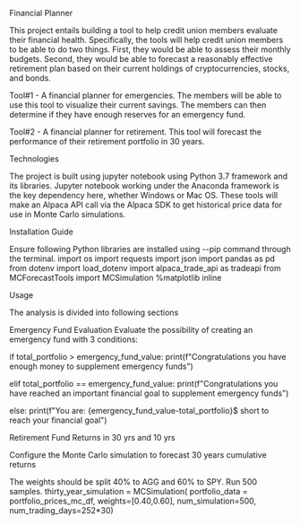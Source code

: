 Financial Planner

This project entails building a tool to help credit union members evaluate their financial health. Specifically, the tools will help credit union members to be able to do two things. First, they would be able to assess their monthly budgets. Second, they would be able to forecast a reasonably effective retirement plan based on their current holdings of cryptocurrencies, stocks, and bonds. 

Tool#1 - A financial planner for emergencies. The members will be able to use this tool to visualize their current savings. The members can then determine if they have enough reserves for an emergency fund.

Tool#2 - A financial planner for retirement. This tool will forecast the performance of their retirement portfolio in 30 years. 

Technologies

The project is built using jupyter notebook using Python 3.7 framework and its libraries. Jupyter notebook working under the Anaconda framework is the key dependency here, whether Windows or Mac OS. These tools will make an Alpaca API call via the Alpaca SDK to get historical price data for use in Monte Carlo simulations. 

Installation Guide

Ensure following Python libraries are installed using --pip command through the terminal. 
import os
import requests
import json
import pandas as pd
from dotenv import load_dotenv
import alpaca_trade_api as tradeapi
from MCForecastTools import MCSimulation
%matplotlib inline

Usage

The analysis is divided into following sections

Emergency Fund Evaluation
Evaluate the possibility of creating an emergency fund with 3 conditions:

if total_portfolio > emergency_fund_value:
    print(f"Congratulations you have enough money to supplement emergency funds")

elif total_portfolio == emergency_fund_value:
    print(f"Congratulations you have reached an important financial goal to supplement emergency funds")
        
else:
    print(f"You are: {emergency_fund_value-total_portfolio}$ short to reach your financial goal")


Retirement Fund Returns in 30 yrs and 10 yrs

Configure the Monte Carlo simulation to forecast 30 years cumulative returns

The weights should be split 40% to AGG and 60% to SPY.
Run 500 samples.
thirty_year_simulation = MCSimulation(
portfolio_data = portfolio_prices_mc_df,
weights=[0.40,0.60],
num_simulation=500,
num_trading_days=252*30)

